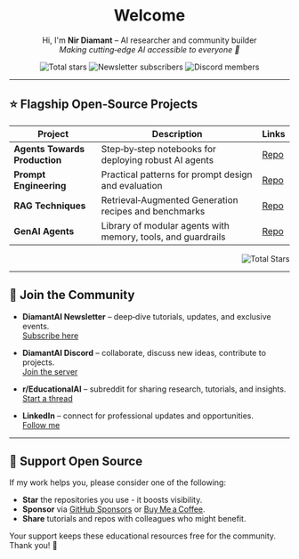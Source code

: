 <!-- PROFILE HEADER -->
<h1 align="center">Welcome</h1>
<p align="center">
  Hi, I'm <strong>Nir Diamant</strong> – AI researcher and community builder<br>
  <em>Making cutting‑edge AI accessible to everyone 🤖</em>
</p>

<p align="center">
  <!-- Stars badge -->
  <img
    src="https://img.shields.io/badge/Total%20GitHub%20Stars-50.7k-blue?style=flat-square"
    alt="Total stars"
  />
  <!-- Newsletter badge (static number for now) -->
  <img
    src="https://img.shields.io/badge/Newsletter%20Subscribers-30k%2B-green?style=flat-square"
    alt="Newsletter subscribers"
  />
  <!-- Discord badge (static number) -->
  <img
    src="https://img.shields.io/badge/Discord%20Members-3k%2B-purple?style=flat-square"
    alt="Discord members"
  />
</p>

---

## ⭐ Flagship Open‑Source Projects

| Project | Description | Links |
|---------|-------------|-------|
| **Agents Towards Production** | Step‑by‑step notebooks for deploying robust AI agents | [Repo](https://github.com/NirDiamant/agents-towards-production) |
| **Prompt Engineering** | Practical patterns for prompt design and evaluation | [Repo](https://github.com/NirDiamant/prompt_engineering) |
| **RAG Techniques** | Retrieval‑Augmented Generation recipes and benchmarks | [Repo](https://github.com/NirDiamant/rag_techniques) |
| **GenAI Agents** | Library of modular agents with memory, tools, and guardrails | [Repo](https://github.com/NirDiamant/genai_agents) |

<div align="right">
  <!-- Stars card only -->
  <img
    src="https://github-readme-stats.vercel.app/api?username=NirDiamant&hide=commits,prs,issues,contribs&hide_rank=true&show_icons=false&count_private=true&theme=default"
    alt="Total Stars"
  />
</div>

---

## 📣 Join the Community

* **DiamantAI Newsletter** – deep‑dive tutorials, updates, and exclusive events.  
  <a href="https://diamantai.substack.com/">Subscribe here</a>

* **DiamantAI Discord** – collaborate, discuss new ideas, contribute to projects.  
  <a href="https://discord.gg/cA6Aa4uyDX">Join the server</a>

* **r/EducationalAI** – subreddit for sharing research, tutorials, and insights.  
  <a href="https://www.reddit.com/r/EducationalAI/">Start a thread</a>

* **LinkedIn** – connect for professional updates and opportunities.  
  <a href="https://www.linkedin.com/in/nir-diamant-ai/">Follow me</a>

---

## 🤝 Support Open Source

If my work helps you, please consider one of the following:

* **Star** the repositories you use - it boosts visibility.  
* **Sponsor** via [GitHub Sponsors](https://github.com/sponsors/NirDiamant) or [Buy Me a Coffee](https://buymeacoffee.com/diamantai).  
* **Share** tutorials and repos with colleagues who might benefit.

Your support keeps these educational resources free for the community. Thank you! 🙏
